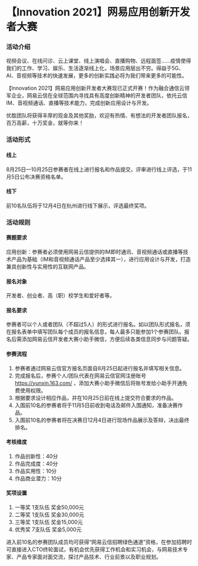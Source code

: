# 【Innovation 2021】网易应用创新开发者大赛

### 活动介绍
视频会议、在线问诊、云上课堂、线上演唱会、直播购物、远程面签……疫情使得我们的工作、学习、娱乐、生活逐渐线上化，场景应用层出不穷。得益于5G、AI、音视频等技术的快速发展，更多的创新实践必将为我们带来更多的可能性。
 
【Innovation 2021】网易应用创新开发者大赛现已正式开赛！作为融合通信云领军企业，网易云信在全球范围内寻找具有高度创新精神的开发者团队，依托云信IM、音视频通话、直播等技术能力，完成创新应用设计与开发。
 
优胜团队将获得丰厚的现金及其他奖励，欢迎有热情、有想法的开发者团队报名，百万高薪，十万奖金，就等你来！ 


### 活动形式
#### 线上
8月25日—10月25日参赛者在线上进行报名和作品提交，评审进行线上评选，于11月5日公布决赛资格名单。
#### 线下
前10名队伍将于12月4日在杭州进行线下展示，评选最终奖项。


### 活动规则

#### 赛题要求
应用创新：参赛者必须使用网易云信提供的IM即时通讯、音视频通话或直播等技术产品为基础（IM和音视频通话产品至少选择其一），进行应用设计与开发，打造兼具创新性与实用性的互联网产品。

#### 报名对象
开发者、创业者、高（职）校学生和爱好者等。

#### 报名要求
参赛者可以个人或者团队（不超过5人）的形式进行报名。如以团队形式报名，须在报名表单中填写团队每个成员的报名信息，每人最多只能参加1个参赛团队。报名后需添加网易云信开发者大赛小助手微信，方便后续各类信息同步与问题答疑。

#### 参赛流程

1.  参赛者通过网易云信官方报名页面自8月25日起进行报名并填写相关信息。
2.  完成报名后，参赛个人/团队代表在网易云信官网注册账号 https://yunxin.163.com/ ，添加大赛小助手微信后将账号发给小助手开通免费使用权限。
3.  根据要求设计相应作品，并在10月25日前在线上提交符合要求的作品。
4.  入围前10名的参赛者将于11月5日前收到电话及邮件入围通知，准备决赛作品。
5.  入围前10名的参赛者将在决赛日12月4日进行现场作品展示及答辩，决出最终排名。

#### 考核维度
1. 作品创新性：40分
2. 作品完成度：40分
3. 作品实用性：10分
4. 作品商业潜力：10分

#### 奖项设置

1. 一等奖 1支队伍 奖金50,000元  
2. 二等奖 1支队伍 奖金30,000元  
3. 三等奖 1支队伍 奖金15,000元  
4. 优秀奖 7支队伍 奖金5,000元  

进入前10名的参赛团队成员均可获得“网易云信招聘绿色通道”资格，在参加招聘时可直接进入CTO终轮面试，有机会优先获得工作机会和实习机会，与网易技术专家、产品专家面对面交流，探讨产品技术、行业前景以及职业规划。
